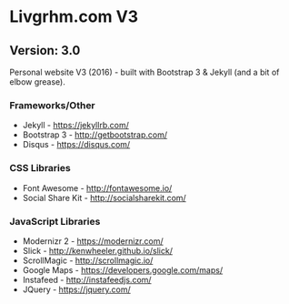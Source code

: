 Livgrhm.com V3
======
Version: 3.0
------
Personal website V3 (2016) - built with Bootstrap 3 & Jekyll (and a bit of elbow grease).

### Frameworks/Other
* Jekyll - https://jekyllrb.com/
* Bootstrap 3 - http://getbootstrap.com/
* Disqus - https://disqus.com/

### CSS Libraries
* Font Awesome - http://fontawesome.io/
* Social Share Kit - http://socialsharekit.com/

### JavaScript Libraries
* Modernizr 2 - https://modernizr.com/
* Slick - http://kenwheeler.github.io/slick/
* ScrollMagic - http://scrollmagic.io/
* Google Maps - https://developers.google.com/maps/
* Instafeed - http://instafeedjs.com/
* JQuery - https://jquery.com/
